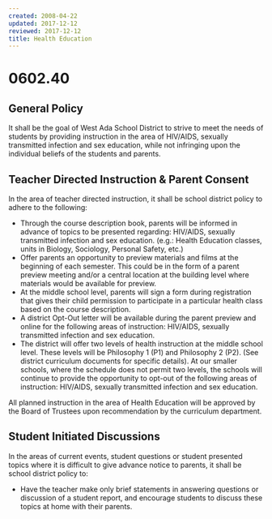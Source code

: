 ```yaml
---
created: 2008-04-22
updated: 2017-12-12
reviewed: 2017-12-12
title: Health Education
---
```


# 0602.40 

## General Policy
It shall be the goal of West Ada School District to strive to meet the needs of students by providing instruction in the area of HIV/AIDS, sexually transmitted infection and sex education, while not infringing upon the individual beliefs of the students and parents.

## Teacher Directed Instruction & Parent Consent
In the area of teacher directed instruction, it shall be school district policy to adhere to the following:

- Through the course description book, parents will be informed in advance of topics to be presented regarding: HIV/AIDS, sexually transmitted infection and sex education. (e.g.: Health Education classes, units in Biology, Sociology, Personal Safety, etc.)
- Offer parents an opportunity to preview materials and films at the beginning of each semester. This could be in the form of a parent preview meeting and/or a central location at the building level where materials would be available for preview.
- At the middle school level, parents will sign a form during registration that gives their child permission to participate in a particular health class based on the course description.
- A district Opt-Out letter will be available during the parent preview and online for the following areas of instruction: HIV/AIDS, sexually transmitted infection and sex education.
- The district will offer two levels of health instruction at the middle school level. These levels will be Philosophy 1 (P1) and Philosophy 2 (P2). (See district curriculum documents for specific details). At our smaller schools, where the schedule does not permit two levels, the schools will continue to provide the opportunity to opt-out of the following areas of instruction: HIV/AIDS, sexually transmitted infection and sex education.

All planned instruction in the area of Health Education will be approved by the Board of Trustees upon recommendation by the curriculum department.

## Student Initiated Discussions

In the areas of current events, student questions or student presented topics where it is difficult to give advance notice to parents, it shall be school district policy to:

- Have the teacher make only brief statements in answering questions or discussion of a student report, and encourage students to discuss these topics at home with their parents.
